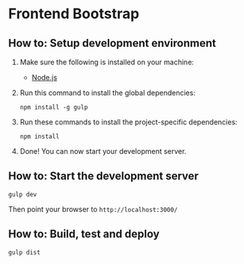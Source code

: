 # Frontend Bootstrap

## How to: Setup development environment
1. Make sure the following is installed on your machine:
    - [Node.js](http://nodejs.org/)
2. Run this command to install the global dependencies:

    ```
    npm install -g gulp
    ```
3. Run these commands to install the project-specific dependencies:

    ```
    npm install
    ```
4. Done! You can now start your development server.

## How to: Start the development server
```
gulp dev
```

Then point your browser to `http://localhost:3000/`

## How to: Build, test and deploy
```
gulp dist
```
